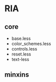 # RIA


## core

- base.less
- color_schemes.less
- controls.less
- reset.less
- text-less

## minxins